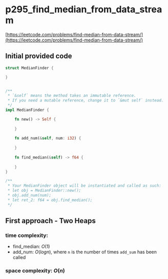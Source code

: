 # p295_find_median_from_data_stream
[https://leetcode.com/problems/find-median-from-data-stream/](https://leetcode.com/problems/find-median-from-data-stream/)

## Initial provided code
```Rust
struct MedianFinder {

}


/** 
 * `&self` means the method takes an immutable reference.
 * If you need a mutable reference, change it to `&mut self` instead.
 */
impl MedianFinder {

    fn new() -> Self {
        
    }
    
    fn add_num(&self, num: i32) {
        
    }
    
    fn find_median(&self) -> f64 {
        
    }
}

/**
 * Your MedianFinder object will be instantiated and called as such:
 * let obj = MedianFinder::new();
 * obj.add_num(num);
 * let ret_2: f64 = obj.find_median();
 */
```

## First approach - Two Heaps

### time complexity:
- find_median: $O(1)$
- add_num: $O(log n)$, where `n` is the number of times `add_sum` has been called


### space complexity: $O(n)$



